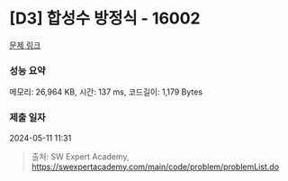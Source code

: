 # [D3] 합성수 방정식 - 16002 

[문제 링크](https://swexpertacademy.com/main/code/problem/problemDetail.do?contestProbId=AYYAGCNKPgIDFARc) 

### 성능 요약

메모리: 26,964 KB, 시간: 137 ms, 코드길이: 1,179 Bytes

### 제출 일자

2024-05-11 11:31



> 출처: SW Expert Academy, https://swexpertacademy.com/main/code/problem/problemList.do